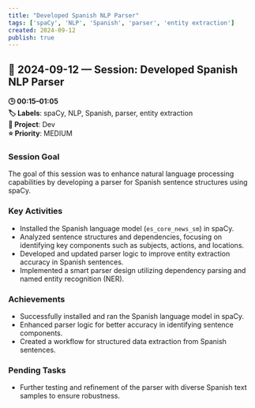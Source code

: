 ```yaml
---
title: "Developed Spanish NLP Parser"
tags: ['spaCy', 'NLP', 'Spanish', 'parser', 'entity extraction']
created: 2024-09-12
publish: true
---
```


## 📅 2024-09-12 — Session: Developed Spanish NLP Parser

**🕒 00:15–01:05**  
**🏷️ Labels**: spaCy, NLP, Spanish, parser, entity extraction  
**📂 Project**: Dev  
**⭐ Priority**: MEDIUM  


### Session Goal
The goal of this session was to enhance natural language processing capabilities by developing a parser for Spanish sentence structures using spaCy.

### Key Activities
- Installed the Spanish language model (`es_core_news_sm`) in spaCy.
- Analyzed sentence structures and dependencies, focusing on identifying key components such as subjects, actions, and locations.
- Developed and updated parser logic to improve entity extraction accuracy in Spanish sentences.
- Implemented a smart parser design utilizing dependency parsing and named entity recognition (NER).

### Achievements
- Successfully installed and ran the Spanish language model in spaCy.
- Enhanced parser logic for better accuracy in identifying sentence components.
- Created a workflow for structured data extraction from Spanish sentences.

### Pending Tasks
- Further testing and refinement of the parser with diverse Spanish text samples to ensure robustness.
